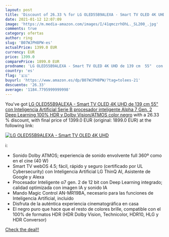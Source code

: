 ```yaml
---
layout: post
title: 'Discount of 26.33 % for LG OLED55B9ALEXA - Smart TV OLED 4K UHD '
date: 2021-01-12 12:07:09
image: 'https://m.media-amazon.com/images/I/41qmczrhOhL._SL200_.jpg'
comments: true
category: ofertas
author: ring
slug: 'B07WJPH8PW-es'
actualPrice: 1399.0 EUR
currency: EUR
price: 1399.0
comparePrice: 1899.0 EUR
prodname: 'LG OLED55B9ALEXA - Smart TV OLED 4K UHD de 139 cm  55"  con Inteligencia Artificial  Serie B  procesador inteligente Alpha 7 Gen. 2  Deep Learning  100% HDR y Dolby Vision/ATMOS   color negro'
country: 'es'
flag: '🇪🇸'
buyurl: 'https://www.amazon.es/dp/B07WJPH8PW/?tag=tolees-21'
descuento: '26.33'
average: '1184.7795999999998'
---
```


You've got [LG OLED55B9ALEXA - Smart TV OLED 4K UHD de 139 cm  55"  con Inteligencia Artificial  Serie B  procesador inteligente Alpha 7 Gen. 2  Deep Learning  100% HDR y Dolby Vision/ATMOS   color negro](https://www.amazon.es/dp/B07WJPH8PW/?tag=tolees-21) with a  26.33 % discount, with final price of 1399.0 EUR (original: 1899.0 EUR) at the following link:

[![LG OLED55B9ALEXA - Smart TV OLED 4K UHD ](https://m.media-amazon.com/images/I/41qmczrhOhL._SL200_.jpg)](https://www.amazon.es/dp/B07WJPH8PW/?tag=tolees-21)

ℹ️:

- Sonido Dolby ATMOS; experiencia de sonido envolvente full 360º como en el cine (40 W)
- Smart TV webOS 4.5; fácil, rápido y seguro (certificado por UL Cybersecurity) con Inteligencia Artificial LG ThinQ AI, Asistente de Google y Alexa
- Procesador Inteligente α7 gen. 2 de 12 bit con Deep Learning integrado; calidad optimizada con imagen IA y sonido IA
- Mando Magic Control AN-MR19BA, necesario para las funciones de Inteligencia Artificial, incluido
- Disfruta de la auténtica experiencia cinematográfica en casa
- El negro puro que hace que el resto de colores brille, compatible con el 100% de formatos HDR (HDR Dolby Vision, Technicolor, HDR10, HLG y HDR Conversor)

[Check the deal!!](https://www.amazon.es/dp/B07WJPH8PW/?tag=tolees-21)
